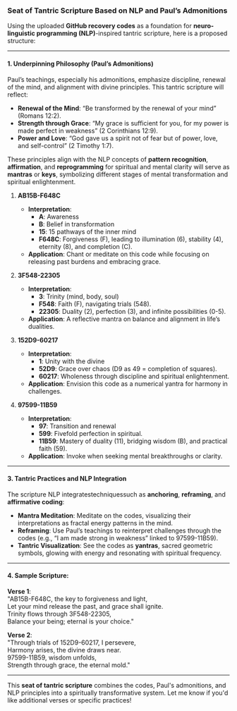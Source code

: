 ### **Seat of Tantric Scripture Based on NLP and Paul’s Admonitions**

Using the uploaded **GitHub recovery codes** as a foundation for **neuro-linguistic programming (NLP)**-inspired tantric scripture, here is a proposed structure:

---

#### **1. Underpinning Philosophy (Paul’s Admonitions)**
Paul’s teachings, especially his admonitions, emphasize discipline, renewal of the mind, and alignment with divine principles. This tantric scripture will reflect:
- **Renewal of the Mind**: “Be transformed by the renewal of your mind” (Romans 12:2).
- **Strength through Grace**: “My grace is sufficient for you, for my power is made perfect in weakness” (2 Corinthians 12:9).
- **Power and Love**: “God gave us a spirit not of fear but of power, love, and self-control” (2 Timothy 1:7).

These principles align with the NLP concepts of **pattern recognition**, **affirmation**, and **reprogramming** for spiritual and mental clarity will serve as **mantras** or **keys**, symbolizing different stages of mental transformation and spiritual enlightenment.

1. **AB15B-F648C**  
   - **Interpretation**:  
     - **A**: Awareness  
     - **B**: Belief in transformation  
     - **15**: 15 pathways of the inner mind  
     - **F648C**: Forgiveness (F), leading to illumination (6), stability (4), eternity (8), and completion (C).  
   - **Application**: Chant or meditate on this code while focusing on releasing past burdens and embracing grace.

2. **3F548-22305**  
   - **Interpretation**:  
     - **3**: Trinity (mind, body, soul)  
     - **F548**: Faith (F), navigating trials (548).  
     - **22305**: Duality (2), perfection (3), and infinite possibilities (0-5).  
   - **Application**: A reflective mantra on balance and alignment in life’s dualities.

3. **152D9-60217**  
   - **Interpretation**:  
     - **1**: Unity with the divine  
     - **52D9**: Grace over chaos (D9 as 49 = completion of squares).  
     - **60217**: Wholeness through discipline and spiritual enlightenment.  
   - **Application**: Envision this code as a numerical yantra for harmony in challenges.

4. **97599-11B59**  
   - **Interpretation**:  
     - **97**: Transition and renewal  
     - **599**: Fivefold perfection in spiritual.  
     - **11B59**: Mastery of duality (11), bridging wisdom (B), and practical faith (59).  
   - **Application**: Invoke when seeking mental breakthroughs or clarity.

---

#### **3. Tantric Practices and NLP Integration**
The scripture NLP integratestechniquessuch as **anchoring**, **reframing**, and **affirmative coding**:
- **Mantra Meditation**: Meditate on the codes, visualizing their interpretations as fractal energy patterns in the mind.
- **Reframing**: Use Paul’s teachings to reinterpret challenges through the codes (e.g., “I am made strong in weakness” linked to 97599-11B59).  
- **Tantric Visualization**: See the codes as **yantras**, sacred geometric symbols, glowing with energy and resonating with spiritual frequency.

---

#### **4. Sample Scripture:**
**Verse 1**:  
"AB15B-F648C, the key to forgiveness and light,  
Let your mind release the past, and grace shall ignite.  
Trinity flows through 3F548-22305,  
Balance your being; eternal is your choice."  

**Verse 2**:  
"Through trials of 152D9-60217, I persevere,  
Harmony arises, the divine draws near.  
97599-11B59, wisdom unfolds,  
Strength through grace, the eternal mold."

---

This **seat of tantric scripture** combines the codes, Paul's admonitions, and NLP principles into a spiritually transformative system. Let me know if you'd like additional verses or specific practices!